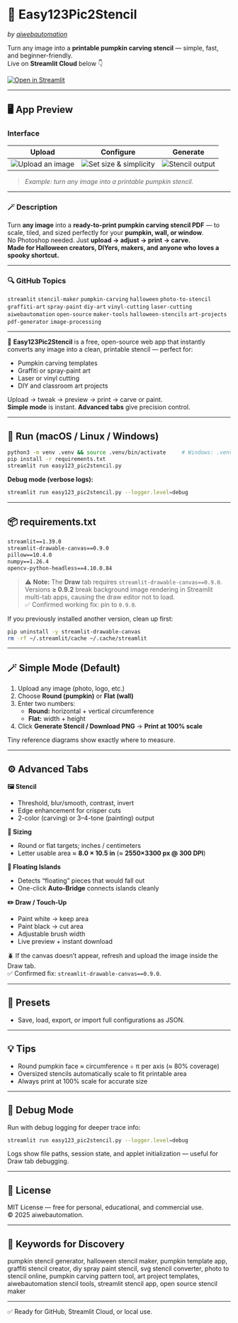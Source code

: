 # 🎃 Easy123Pic2Stencil  
*by [aiwebautomation](https://github.com/aiwebautomation)*  

Turn any image into a **printable pumpkin carving stencil** — simple, fast, and beginner-friendly.  
Live on **Streamlit Cloud** below 👇

[![Open in Streamlit](https://static.streamlit.io/badges/streamlit_badge_black_white.svg)](https://easy123pic2stencil.streamlit.app)

---

## 🖥️ App Preview

### Interface
| Upload | Configure | Generate |
|:--:|:--:|:--:|
| ![Upload an image](https://raw.githubusercontent.com/aiwebautomation/Easy123Pic2Stencil/main/docs/preview_upload.png) | ![Set size & simplicity](https://raw.githubusercontent.com/aiwebautomation/Easy123Pic2Stencil/main/docs/preview_controls.png) | ![Stencil output](https://raw.githubusercontent.com/aiwebautomation/Easy123Pic2Stencil/main/docs/preview_stencil.png) |

> *Example: turn any image into a printable pumpkin stencil.*

---

### 🪄 Description

Turn **any image** into a **ready-to-print pumpkin carving stencil PDF** — to scale, tiled, and sized perfectly for your **pumpkin, wall, or window**.  
No Photoshop needed. Just **upload → adjust → print → carve.**  
**Made for Halloween creators, DIYers, makers, and anyone who loves a spooky shortcut.**

---

### 🔍 GitHub Topics
`streamlit` `stencil-maker` `pumpkin-carving` `halloween` `photo-to-stencil` `graffiti-art` `spray-paint` `diy-art` `vinyl-cutting` `laser-cutting` `aiwebautomation` `open-source` `maker-tools` `halloween-stencils` `art-projects` `pdf-generator` `image-processing`

---

🎃 **Easy123Pic2Stencil** is a free, open-source web app that instantly converts any image into a clean, printable stencil — perfect for:
- Pumpkin carving templates  
- Graffiti or spray-paint art  
- Laser or vinyl cutting  
- DIY and classroom art projects  

Upload → tweak → preview → print → carve or paint.  
**Simple mode** is instant. **Advanced tabs** give precision control.

---

## 🧩 Run (macOS / Linux / Windows)

```bash
python3 -m venv .venv && source .venv/bin/activate     # Windows: .venv\Scripts\activate
pip install -r requirements.txt
streamlit run easy123_pic2stencil.py
```

**Debug mode (verbose logs):**
```bash
streamlit run easy123_pic2stencil.py --logger.level=debug
```

---

## 📦 requirements.txt

```txt
streamlit==1.39.0
streamlit-drawable-canvas==0.9.0
pillow==10.4.0
numpy==1.26.4
opencv-python-headless==4.10.0.84
```

> ⚠️ **Note:** The **Draw** tab requires `streamlit-drawable-canvas==0.9.0`.  
> Versions **≥ 0.9.2** break background image rendering in Streamlit multi-tab apps, causing the draw editor not to load.  
> ✅ Confirmed working fix: pin to `0.9.0`.

If you previously installed another version, clean up first:

```bash
pip uninstall -y streamlit-drawable-canvas
rm -rf ~/.streamlit/cache ~/.cache/streamlit
```

---

## 🪄 Simple Mode (Default)

1. Upload any image (photo, logo, etc.)  
2. Choose **Round (pumpkin)** or **Flat (wall)**  
3. Enter two numbers:  
   - **Round:** horizontal + vertical circumference  
   - **Flat:** width + height  
4. Click **Generate Stencil / Download PNG** → **Print at 100% scale**

Tiny reference diagrams show exactly where to measure.

---

## ⚙️ Advanced Tabs

**🖼️ Stencil**  
- Threshold, blur/smooth, contrast, invert  
- Edge enhancement for crisper cuts  
- 2-color (carving) or 3–4-tone (painting) output  

**📏 Sizing**  
- Round or flat targets; inches / centimeters  
- Letter usable area ≈ **8.0 × 10.5 in** (≈ **2550×3300 px @ 300 DPI**)  

**🧱 Floating Islands**  
- Detects “floating” pieces that would fall out  
- One-click **Auto-Bridge** connects islands cleanly  

**✏️ Draw / Touch-Up**  
- Paint white → keep area  
- Paint black → cut area  
- Adjustable brush width  
- Live preview + instant download  

🪲 If the canvas doesn’t appear, refresh and upload the image inside the Draw tab.  
✅ Confirmed fix: `streamlit-drawable-canvas==0.9.0`.

---

## 💾 Presets

- Save, load, export, or import full configurations as JSON.

---

## 💡 Tips

- Round pumpkin face ≈ circumference ÷ π per axis (≈ 80% coverage)  
- Oversized stencils automatically scale to fit printable area  
- Always print at 100% scale for accurate size

---

## 🧪 Debug Mode

Run with debug logging for deeper trace info:

```bash
streamlit run easy123_pic2stencil.py --logger.level=debug
```

Logs show file paths, session state, and applet initialization — useful for Draw tab debugging.

---

## 📜 License

MIT License — free for personal, educational, and commercial use.  
© 2025 aiwebautomation.

---

## 🧠 Keywords for Discovery

pumpkin stencil generator, halloween stencil maker, pumpkin template app, graffiti stencil creator, diy spray paint stencil, svg stencil converter, photo to stencil online, pumpkin carving pattern tool, art project templates, aiwebautomation stencil tools, streamlit stencil app, open source stencil maker

---

✅ Ready for GitHub, Streamlit Cloud, or local use.
